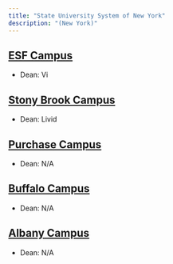 ```yaml
---
title: "State University System of New York"
description: "(New York)"
---
```


## [ESF Campus](/schools/suny/esf-campus.md)
- Dean: Vi

## [Stony Brook Campus](/schools/suny/stony-brook-campus.md)
- Dean: Livid

## [Purchase Campus](/schools/suny/purchase-campus.md)
- Dean: N/A

## [Buffalo Campus](/schools/suny/buffalo-campus.md)
- Dean: N/A

## [Albany Campus](/schools/suny/albany-campus.md)
- Dean: N/A
